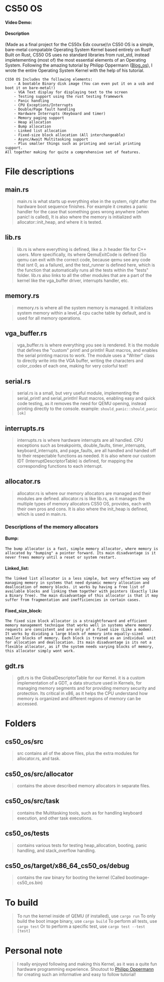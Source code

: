 # CS50 OS
#### Video Demo:
#### Description
(Made as a final project for the CS50x Edx course)\n
CS50 OS is a simple, bare-metal compatable Operating System Kernel based entirely on Rust!
Built on Rust, CS50 OS uses no standard libraries from rust_std, instead impletementing (most of) the most essential elements of an Operating System. Following the amazing tutorial by Philipp Oppermann ([Blog_os](https://os.phil-opp.com)), I wrote the entire Operating System Kernel with the help of his tutorial.

    CS50 OS Includes the following elements:
        - A bootable Binary disk image (You can even put it on a usb and boot it on bare-metal!)
        - VGA Text display for displaying text to the screen
        - Testing support using the rust testing framework
        - Panic handling
        - CPU Exceptions/Interrupts
        - Double/Page fault handling
        - Hardware Interrupts (Keyboard and timer)
        - Memory paging support
        - Heap allocation
        - Bump allocation
        - Linked list allocation
        - Fixed-size block allocation (All interchangeable)
        - Async/Await Multitasking support
        - Plus smaller things such as printing and serial printing support.
    All together making for quite a comprehensive set of features.

# File descriptions
## main.rs
> main.rs is what starts up everything else in the system, right after the hardware boot sequence finishes. For example it creates a panic handler for the case that something goes wrong anywhere (when panic! is called), It is also where the memory is initialized with allocator::init_heap, and where it is tested.
## lib.rs
> lib.rs is where everything is defined, like a .h header file for C++ users. More specifically, its where QemuExitCode is defined (So qemu can exit with the correct code, because qemu see any code that isnt 0, as a failure), and the test_runner is defined here, which is the function that automatically runs all the tests within the "tests" folder.
lib.rs also links to all the other modules that are a part of the kernel like the vga_buffer driver, interrupts handler, etc.
## memory.rs
> memory.rs is where all the system memory is managed. It initializes system memory within a level_4 cpu cache table by default, and is used for all memory operations.
## vga_buffer.rs
> vga_buffer.rs is where everything you see is rendered. It is the module that defines the "custom" print! and println! Rust macros, and enables the serial printing macros to work. The module uses a "Writer" class to directly write into the VGA buffer, writing the characters and color_codes of each one, making for very colorful text!
## serial.rs
> serial.rs is a small, but very useful module, implementing the serial_print! and serial_println! Rust macros, enabling easy and quick code testing, as it removes the need for QEMU opening, instead printing directly to the console.
        example: `should_panic::should_panic [ok]`
## interrupts.rs
> interrupts.rs is where hardware interrupts are all handled. CPU exceptions such as breakpoints, double_faults, timer_interrupts, keyboard_interrupts, and page_faults, are all handled and handed off to their respectable functions as needed. It is also where our custom IDT (InterruptDescriptorTable) is defined, for mapping the corresponding functions to each interrupt.
## allocator.rs
> allocator.rs is where our memory allocators are managed and their modules are defined. allocator.rs is like lib.rs, as it manages the multiple types of memory allocators CS50 OS, provides, each with their own pros and cons. It is also where the init_heap is defined, which is used in main.rs.
### Descriptions of the memory allocators
#### Bump:
    The bump allocator is a fast, simple memory allocator, where memory is allocated by "bumping" a pointer forward. Its main disadvantage is it never frees memory until a reset or system restart.
#### Linked_list:
    The linked list allocator is a less simple, but very effective way of managing memory in systems that need dynamic memory allocation and deallocation of memory blocks. it works by having a free list of available blocks and linking them together with pointers (Exactly like a Binary Tree). The main disadvantage of this allocator is that it may suffer from fragmentation and inefficiencies in certain cases.
#### Fixed_size_block:
    The fixed size block allocator is a straightforward and efficient memory management technique that works well in systems where memory requests are consistent and are only of a fixed size (Like a modem). It works by dividing a large block of memory into equally-sized smaller blocks of memory. Each block is treated as an individual unit for allocation and deallocation. Its main disadvantage is its not a flexible allocator, as if the system needs varying blocks of memory, this allocator simply wont work.

## gdt.rs
> gdt.rs is the GlobalDescriptorTable for our Kernel. it is a custom implementation of a GDT, a data structure used in Kernels, for managing memory segments and for providing memory security and protection. Its critical in x86, as it helps the CPU understand how memory is organized and different regions of memory can be accessed.

# Folders
## cs50_os/src
> src contains all of the above files, plus the extra modules for allocator.rs, and task.
## cs50_os/src/allocator
> contains the above described memory allocators in separate files.
## cs50_os/src/task
> contains the Multitasking tools, such as for handling keyboard execution, and other task executions.
## cs50_os/tests
> contains various tests for testing heap_allocation, booting, panic handling, and stack_overflow handling.
## cs50_os/target/x86_64_cs50_os/debug
> contains the raw binary for booting the kernel (Called bootimage-cs50_os.bin)

# To build
> To run the kernel inside of QEMU (if installed), use `cargo run`
> To only build the boot image binary, use `cargo build`
> To perform all tests, use `cargo test`
> Or to perform a specific test, use `cargo test --test [test]`

# Personal note
> I really enjoyed following and making this Kernel, as it was a quite fun hardware programming experience. Shoutout to [Philipp Oppermann](https://github.com/phil-opp) for creating such an informative and easy to follow tutorial!
